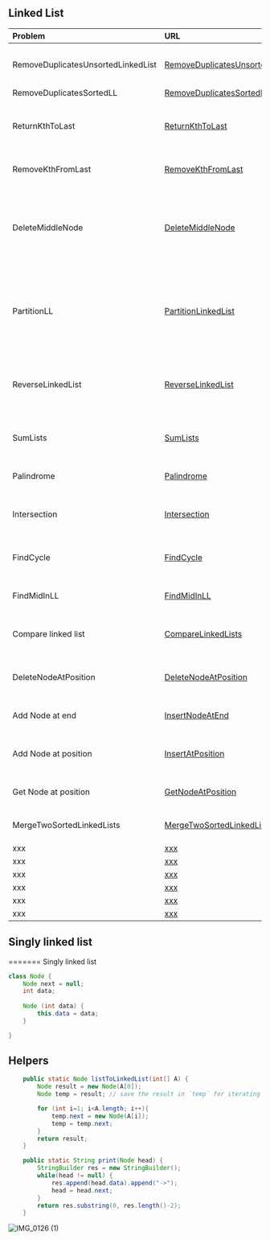 ## Linked List

| Problem  | URL| Description| Source | 
| :------------ |:---------------| :-----| :-----|
| RemoveDuplicatesUnsortedLinkedList | [RemoveDuplicatesUnsortedLinkedList](../src/main/java/linkedLists/RemoveDuplicatesUnsortedLinkedList.java) | Given linked list remove duplicates |
| RemoveDuplicatesSortedLL | [RemoveDuplicatesSortedLL](../src/main/java/linkedLists/RemoveDuplicatesSortedLL.java) | Desc |
| ReturnKthToLast | [ReturnKthToLast](../src/main/java/linkedLists/ReturnKthToLast.java) | Algo to find ktch to last element of singly linked list | CTCT |
| RemoveKthFromLast | [RemoveKthFromLast](../src/main/java/linkedLists/RemoveKthFromLast.java) | Removes Kth from Last | Leetcode |
| DeleteMiddleNode | [DeleteMiddleNode](../src/main/java/linkedLists/DeleteMiddleNode.java) | Delete middle node of given LL and given middle node, delete it |
| PartitionLL | [PartitionLinkedList](../src/main/java/linkedLists/PartitionLinkedList.java) | Use Two new initialized linked lists to partition given one around a number   |
| ReverseLinkedList | [ReverseLinkedList](../src/main/java/linkedLists/ReverseLinkedList.java) | Iterative and Recursive approach to reverse a LL|
| SumLists | [SumLists](../src/main/java/linkedLists/SumLists.java) | Forward and reverse sum of linked lists|
| Palindrome | [Palindrome](../src/main/java/linkedLists/Palindrome.java) | Check if a given list is palindrome|
| Intersection | [Intersection](../src/main/java/linkedLists/Intersection.java) | Given two LLs find the intersection point  | CTCI/Leetcode |
| FindCycle | [FindCycle](../src/main/java/linkedLists/FindCycle.java) | Find cycle if it's present in LL |
| FindMidInLL | [FindMidInLL](../src/main/java/linkedLists/FindMidInLL.java) | Two pointer technique to find mid |
| Compare linked list | [CompareLinkedLists](../src/main/java/linkedLists/CompareLinkedLists.java) | Return true if 2 LL are equal values |
| DeleteNodeAtPosition | [DeleteNodeAtPosition](../src/main/java/linkedLists/DeleteNodeAtPosition.java) | Delete node at given position |
| Add Node at end | [InsertNodeAtEnd](../src/main/java/linkedLists/InsertNodeAtEnd.java) | Add Node at end of linked List |
| Add Node at position | [InsertAtPosition](../src/main/java/linkedLists/InsertAtPosition.java) | Add Node at end at given position |
| Get Node at position | [GetNodeAtPosition](../src/main/java/linkedLists/GetNodeAtPosition.java) | Get Node at given position |
| MergeTwoSortedLinkedLists | [MergeTwoSortedLinkedLists](../src/main/java/linkedLists/MergeTwoSortedLinkedLists.java) | Merge two sorted linked lists | Leetcode |
| xxx | [xxx](../src/main/java/linkedLists/xxx.java) | Desc | Source |
| xxx | [xxx](../src/main/java/linkedLists/xxx.java) | Desc | Source |
| xxx | [xxx](../src/main/java/linkedLists/xxx.java) | Desc | Source |
| xxx | [xxx](../src/main/java/linkedLists/xxx.java) | Desc | Source |
| xxx | [xxx](../src/main/java/linkedLists/xxx.java) | Desc | Source |
| xxx | [xxx](../src/main/java/linkedLists/xxx.java) | Desc | Source |

## Singly linked list
=======
Singly linked list
```java
class Node {
    Node next = null;
    int data;
    
    Node (int data) {
        this.data = data;
    }   

}
```

## Helpers
```java
    public static Node listToLinkedList(int[] A) {
		Node result = new Node(A[0]);
		Node temp = result; // save the result in `temp` for iterating and having a reference to result

		for (int i=1; i<A.length; i++){
			temp.next = new Node(A[i]);
			temp = temp.next;
		}
		return result;
	}

	public static String print(Node head) {
		StringBuilder res = new StringBuilder();
		while(head != null) {
			res.append(head.data).append("->");
			head = head.next;
		}
		return res.substring(0, res.length()-2);
	}
```

![IMG_0126 (1)](https://user-images.githubusercontent.com/19309898/142739696-9325deb4-25d9-4e4f-9108-0cb23c51b338.png)